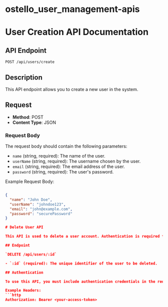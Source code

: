 # ostello_user_management-apis

# User Creation API Documentation

## API Endpoint

`POST /api/users/create`

## Description

This API endpoint allows you to create a new user in the system.

## Request

- **Method**: POST
- **Content Type**: JSON

### Request Body

The request body should contain the following parameters:

- `name` (string, required): The name of the user.
- `userName` (string, required): The username chosen by the user.
- `email` (string, required): The email address of the user.
- `password` (string, required): The user's password.

Example Request Body:

```json

{
  "name": "John Doe",
  "userName": "johndoe123",
  "email": "john@example.com",
  "password": "securePassword"
}

# Delete User API

This API is used to delete a user account. Authentication is required to access this endpoint.

## Endpoint

`DELETE /api/users/:id`

- `:id` (required): The unique identifier of the user to be deleted.

## Authentication

To use this API, you must include authentication credentials in the request headers.

Example Headers:
```http
Authorization: Bearer <your-access-token>